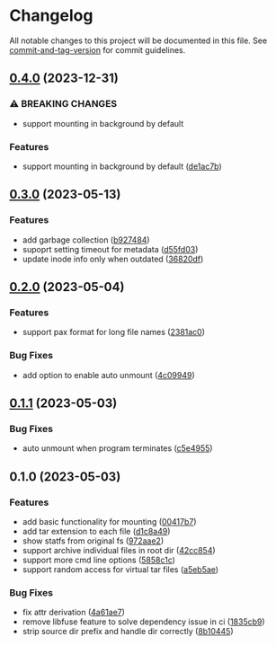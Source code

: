 # Changelog

All notable changes to this project will be documented in this file. See [commit-and-tag-version](https://github.com/absolute-version/commit-and-tag-version) for commit guidelines.

## [0.4.0](https://github.com/DCsunset/snapshot-fuse/compare/v0.3.0...v0.4.0) (2023-12-31)


### ⚠ BREAKING CHANGES

* support mounting in background by default

### Features

* support mounting in background by default ([de1ac7b](https://github.com/DCsunset/snapshot-fuse/commit/de1ac7be5e8a71520c5f700e27d38159f7442e00))

## [0.3.0](https://github.com/DCsunset/snapshot-fuse/compare/v0.2.0...v0.3.0) (2023-05-13)


### Features

* add garbage collection ([b927484](https://github.com/DCsunset/snapshot-fuse/commit/b92748492340b851d4fc360ecfbae044d78c0ce0))
* supoprt setting timeout for metadata ([d55fd03](https://github.com/DCsunset/snapshot-fuse/commit/d55fd03278ab8598ae446d41f45fcf9e30c00c8d))
* update inode info only when outdated ([36820df](https://github.com/DCsunset/snapshot-fuse/commit/36820dfda2402e2871e3163c7d990e74d27d0fe3))

## [0.2.0](https://github.com/DCsunset/snapshot-fuse/compare/v0.1.1...v0.2.0) (2023-05-04)


### Features

* support pax format for long file names ([2381ac0](https://github.com/DCsunset/snapshot-fuse/commit/2381ac093270033d9e23f580102bd3e39a01e75f))


### Bug Fixes

* add option to enable auto unmount ([4c09949](https://github.com/DCsunset/snapshot-fuse/commit/4c09949fb6bf26ddebd70b2adf66e450f212b792))

## [0.1.1](https://github.com/DCsunset/snapshot-fuse/compare/v0.1.0...v0.1.1) (2023-05-03)


### Bug Fixes

* auto unmount when program terminates ([c5e4955](https://github.com/DCsunset/snapshot-fuse/commit/c5e4955095d326986b927ed2b136d5ff5bb7fa18))

## 0.1.0 (2023-05-03)


### Features

* add basic functionality for mounting ([00417b7](https://github.com/DCsunset/snapshot-fuse/commit/00417b745693b22e058b13fefcb5908e1187acb1))
* add tar extension to each file ([d1c8a49](https://github.com/DCsunset/snapshot-fuse/commit/d1c8a49857c830d2e50f7affe589eb14cfa7efa5))
* show statfs from original fs ([972aae2](https://github.com/DCsunset/snapshot-fuse/commit/972aae295f08efd99ad919cfaaacc1d28df2a9c6))
* support archive individual files in root dir ([42cc854](https://github.com/DCsunset/snapshot-fuse/commit/42cc85489735b04a3aae38e0d03a241c93aee46d))
* support more cmd line options ([5858c1c](https://github.com/DCsunset/snapshot-fuse/commit/5858c1ca14b05250c92077d5e9aab7f58784be30))
* support random access for virtual tar files ([a5eb5ae](https://github.com/DCsunset/snapshot-fuse/commit/a5eb5ae48c0bd085cd5582046b16dad24bfcacfb))


### Bug Fixes

* fix attr derivation ([4a61ae7](https://github.com/DCsunset/snapshot-fuse/commit/4a61ae78818def7062c17920781df6f728e11d2a))
* remove libfuse feature to solve dependency issue in ci ([1835cb9](https://github.com/DCsunset/snapshot-fuse/commit/1835cb9ce8fba510878efffed8bbfefc6dd4876e))
* strip source dir prefix and handle dir correctly ([8b10445](https://github.com/DCsunset/snapshot-fuse/commit/8b10445a79d60221bda25ad4c707a55303aecf7f))
